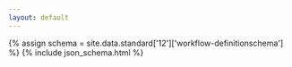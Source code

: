 ```yaml
---
layout: default
---
```


{% assign schema = site.data.standard['12']['workflow-definitionschema'] %}
{% include json_schema.html %}
